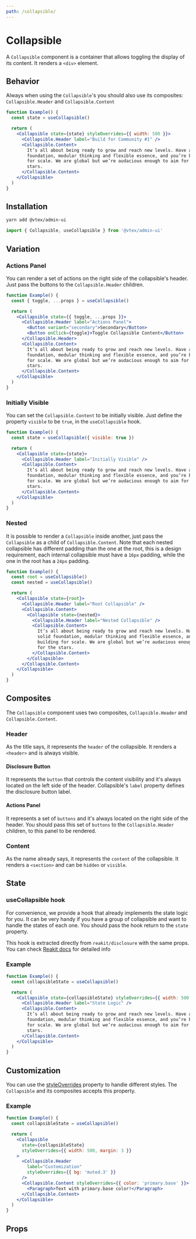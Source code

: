 ```yaml
---
path: /collapsible/
---
```


# Collapsible

A `Collapsible` component is a container that allows toggling the display of its content. It renders a `<div>` element.

## Behavior

Always when using the `Collapsible`'s you should also use its composites: `Collapsible.Header` and `Collapsible.Content`

```jsx
function Example() {
  const state = useCollapsible()

  return (
    <Collapsible state={state} styleOverrides={{ width: 500 }}>
      <Collapsible.Header label="Build for Community #1" />
      <Collapsible.Content>
        It’s all about being ready to grow and reach new levels. Have a solid
        foundation, modular thinking and flexible essence, and you’re building
        for scale. We are global but we’re audacious enough to aim for the
        stars.
      </Collapsible.Content>
    </Collapsible>
  )
}
```

## Installation

```sh isStatic
yarn add @vtex/admin-ui
```

```jsx isStatic
import { Collapsible, useCollapsible } from '@vtex/admin-ui'
```

## Variation

### Actions Panel

You can render a set of actions on the right side of the collapsible's header. Just pass the buttons to the `Collapsible.Header` children.

```jsx
function Example() {
  const { toggle, ...props } = useCollapsible()

  return (
    <Collapsible state={{ toggle, ...props }}>
      <Collapsible.Header label="Actions Panel">
        <Button variant="secondary">Secondary</Button>
        <Button onClick={toggle}>Toggle Collapsible Content</Button>
      </Collapsible.Header>
      <Collapsible.Content>
        It’s all about being ready to grow and reach new levels. Have a solid
        foundation, modular thinking and flexible essence, and you’re building
        for scale. We are global but we’re audacious enough to aim for the
        stars.
      </Collapsible.Content>
    </Collapsible>
  )
}
```

### Initially Visible

You can set the `Collapsible.Content` to be initially visible. Just define the property `visible` to be `true`, in the `useCollapsible` hook.

```jsx
function Example() {
  const state = useCollapsible({ visible: true })

  return (
    <Collapsible state={state}>
      <Collapsible.Header label="Initially Visible" />
      <Collapsible.Content>
        It’s all about being ready to grow and reach new levels. Have a solid
        foundation, modular thinking and flexible essence, and you’re building
        for scale. We are global but we’re audacious enough to aim for the
        stars.
      </Collapsible.Content>
    </Collapsible>
  )
}
```

### Nested

It is possible to render a `Collapsible` inside another, just pass the `Collapsible` as a child of `Collapsible.Content`. Note that each nested collapsible has different padding than the one at the root, this is a design requirement, each internal collapsible must have a `16px` padding, while the one in the root has a `24px` padding.

```jsx
function Example() {
  const root = useCollapsible()
  const nested = useCollapsible()

  return (
    <Collapsible state={root}>
      <Collapsible.Header label="Root Collapsible" />
      <Collapsible.Content>
        <Collapsible state={nested}>
          <Collapsible.Header label="Nested Collapsible" />
          <Collapsible.Content>
            It’s all about being ready to grow and reach new levels. Have a
            solid foundation, modular thinking and flexible essence, and you’re
            building for scale. We are global but we’re audacious enough to aim
            for the stars.
          </Collapsible.Content>
        </Collapsible>
      </Collapsible.Content>
    </Collapsible>
  )
}
```

## Composites

The `Collapsible` component uses two composites, `Collapsible.Header` and `Collapsible.Content`.

### Header

As the title says, it represents the `header` of the collapsible. It renders a `<header>` and is always visible.

#### Disclosure Button

It represents the `button` that controls the content visibility and it's always located on the left side of the header. Collapsible's `label` property defines the disclosure button label.

#### Actions Panel

It represents a set of `buttons` and it's always located on the right side of the header. You should pass this set of `buttons` to the `Collapsible.Header` children, to this panel to be rendered.

### Content

As the name already says, it represents the `content` of the collapsible. It renders a `<section>` and can be `hidden` or `visible`.

## State

### useCollapsible hook

For convenience, we provide a hook that already implements the state logic for you. It can be very handy if you have a group of collapsible and want to handle the states of each one. You should pass the hook return to the `state` property.

This hook is extracted directly from `reakit/disclosure` with the same props. You can check [Reakit docs](https://reakit.io/docs/disclosure/#usedisclosurestate) for detailed info

### Example

```jsx
function Example() {
  const collapsibleState = useCollapsible()

  return (
    <Collapsible state={collapsibleState} styleOverrides={{ width: 500 }}>
      <Collapsible.Header label="State Logic" />
      <Collapsible.Content>
        It’s all about being ready to grow and reach new levels. Have a solid
        foundation, modular thinking and flexible essence, and you’re building
        for scale. We are global but we’re audacious enough to aim for the
        stars.
      </Collapsible.Content>
    </Collapsible>
  )
}
```

## Customization

You can use the [styleOverrides](/theming/inline-styles/#styles--styleoverrides) property to handle different styles. The `Collapsible` and its composites accepts this property.

### Example

```jsx
function Example() {
  const collapsibleState = useCollapsible()

  return (
    <Collapsible
      state={collapsibleState}
      styleOverrides={{ width: 500, margin: 3 }}
    >
      <Collapsible.Header
        label="Customization"
        styleOverrides={{ bg: 'muted.3' }}
      />
      <Collapsible.Content styleOverrides={{ color: 'primary.base' }}>
        <Paragraph>Text with primary.base color!</Paragraph>
      </Collapsible.Content>
    </Collapsible>
  )
}
```

## Props

<propdetails heading="Collapsible" component="Collapsible"></propdetails>

<propdetails heading="Collapsible.Header" component="Header"></propdetails>

<propdetails heading="Collapsible.Content" component="Content"></propdetails>
